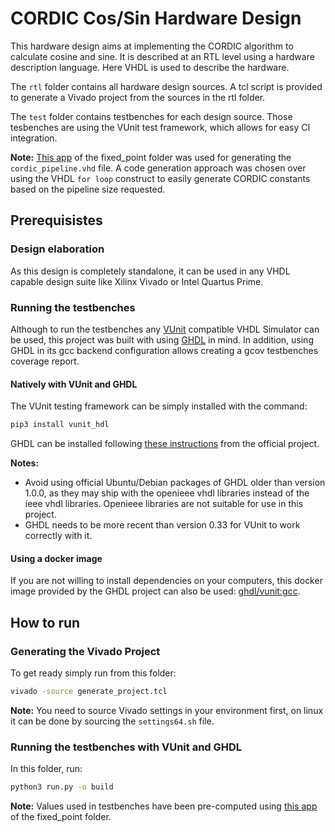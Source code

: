 # CORDIC Cos/Sin Hardware Design

This hardware design aims at implementing the CORDIC algorithm to calculate cosine and sine. It is described at an RTL level using a hardware description language. Here VHDL is used to describe the hardware.

The `rtl` folder contains all hardware design sources. A tcl script is provided to generate a Vivado project from the sources in the rtl folder.

The `test` folder contains testbenches for each design source. Those tesbenches are using the VUnit test framework, which allows for easy CI integration.

**Note:** [This app](../fixed_point/apps/src/generate_cordic_pipeline.cpp) of the fixed_point folder was used for generating the `cordic_pipeline.vhd` file. A code generation approach was chosen over using the VHDL `for loop` construct to easily generate CORDIC constants based on the pipeline size requested.

## Prerequisistes

### Design elaboration

As this design is completely standalone, it can be used in any VHDL capable design suite like Xilinx Vivado or Intel Quartus Prime.

### Running the testbenches

Although to run the testbenches any [VUnit](https://vunit.github.io/) compatible VHDL Simulator can be used, this project was built with using [GHDL](https://ghdl.readthedocs.io/en/latest/about.html) in mind. In addition, using GHDL in its gcc backend configuration allows creating a gcov testbenches coverage report.

#### Natively with VUnit and GHDL

The VUnit testing framework can be simply installed with the command:

```bash
pip3 install vunit_hdl
```

GHDL can be installed following [these instructions](https://github.com/ghdl/ghdl#getting-ghdl) from the official project.

**Notes:**
 * Avoid using official Ubuntu/Debian packages of GHDL older than version 1.0.0, as they may ship with the openieee vhdl libraries instead of the ieee vhdl libraries. Openieee libraries are not suitable for use in this project.
 * GHDL needs to be more recent than version 0.33 for VUnit to work correctly with it.

#### Using a docker image

If you are not willing to install dependencies on your computers, this docker image provided by the GHDL project can also be used: [ghdl/vunit:gcc](https://hub.docker.com/r/ghdl/vunit).

## How to run

### Generating the Vivado Project

To get ready simply run from this folder:

```bash
vivado -source generate_project.tcl
```

**Note:** You need to source Vivado settings in your environment first, on linux it can be done by sourcing the `settings64.sh` file.

### Running the testbenches with VUnit and GHDL

In this folder, run:
```bash
python3 run.py -o build
```

**Note:** Values used in testbenches have been pre-computed using [this app](../fixed_point/apps/src/print_fixed_point.cpp) of the fixed_point folder.
